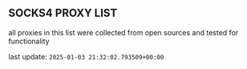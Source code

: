 ## SOCKS4 PROXY LIST

all proxies in this list were collected from open sources and tested for functionality

last update: `2025-01-03 21:32:02.793509+00:00`